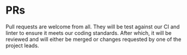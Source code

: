 # PRs
Pull requests are welcome from all. They will be test against our CI and linter to ensure it meets our coding standards. After which, it will be reviewed and will either be merged or changes requested by one of the project leads.
